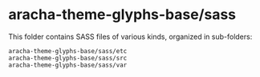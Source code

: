 # aracha-theme-glyphs-base/sass

This folder contains SASS files of various kinds, organized in sub-folders:

    aracha-theme-glyphs-base/sass/etc
    aracha-theme-glyphs-base/sass/src
    aracha-theme-glyphs-base/sass/var

